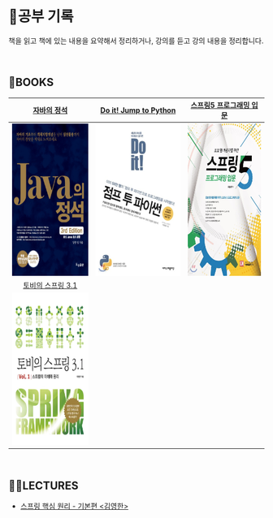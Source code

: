 # 📔공부 기록
책을 읽고 책에 있는 내용을 요약해서 정리하거나, 강의를 듣고 강의 내용을 정리합니다.

<br/>

## 📖BOOKS
<table>
  <thead>
    <tr>
      <th align=center>
        <a href="https://github.com/CastleSilver/Study_Record/tree/main/Java-Standard">자바의 정석</a>
      </th>
      <th align=center>
        <a href="https://github.com/CastleSilver/Study_Record/tree/main/Jump-to-Python">Do it! Jump to Python</a>
      </th>
      <th align=center>
        <a href="https://github.com/CastleSilver/Study_Record/tree/main/Spring5">스프링5 프로그래밍 입문</a>
      </th>
    </tr>
  </thead>
  <tbody>
    <tr>
      <td align="center">
        <a href="https://github.com/CastleSilver/Study_Record/tree/main/Java-Standard">
          <img src="./images/x9788994492032.jpg" width="400px" height="300px" style="max-width: 100%;">
        </a>
      </td>
      <td align="center">
        <a href="https://github.com/CastleSilver/Study_Record/tree/main/Jump-to-Python">
          <img src="./images/XL.jpg" width="400px" height="300px" style="max-width: 100%;">
        </a>
      </td>
      <td align="center">
        <a href="https://github.com/CastleSilver/Study_Record/tree/main/Spring5">
          <img src="./images/spring5.jpg" width="400px" height="300px" style="max-width: 100%;">
        </a>
      </td>
    </tr>
    <tr>
      <td align=center>
        <a href="https://github.com/CastleSilver/Study_Record/tree/main/Toby-Spring">토비의 스프링 3.1</a>
      </td>
      <td align=center>
        <a href=""></a>
      </td>
      <td align=center>
        <a href=""></a>
      </td>
    </tr>
    <tr>
      <td align="center">
        <a href="https://github.com/CastleSilver/Study_Record/tree/main/Toby-Spring">
          <img src="./images/xxlarge.jpg" width="400px" height="300px" style="max-width: 100%;">
        </a>
      </td>
      <td align="center">
        <a href="">
        </a>
      </td>
      <td align="center">
        <a href="">
        </a>
      </td>
    </tr>
  </tbody>
</table>
<br/>

## 👩‍🏫LECTURES
+ [스프링 핵심 원리 - 기본편 <김영한>](https://github.com/CastleSilver/Study_Record/tree/main/SpringBoot-Basic)
